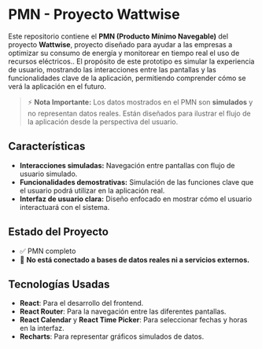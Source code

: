 # PMN - Proyecto Wattwise

Este repositorio contiene el **PMN (Producto Mínimo Navegable)** del proyecto **Wattwise**, proyecto diseñado para ayudar a las empresas a optimizar su consumo de energía y monitorear en tiempo real el uso de recursos eléctricos.. El propósito de este prototipo es simular la experiencia de usuario, mostrando las interacciones entre las pantallas y las funcionalidades clave de la aplicación, permitiendo comprender cómo se verá la aplicación en el futuro.

> ⚡ **Nota Importante:** Los datos mostrados en el PMN son **simulados** y no representan datos reales. Están diseñados para ilustrar el flujo de la aplicación desde la perspectiva del usuario.
> 
## Características

- **Interacciones simuladas:** Navegación entre pantallas con flujo de usuario simulado.
- **Funcionalidades demostrativas:** Simulación de las funciones clave que el usuario podrá utilizar en la aplicación real.
- **Interfaz de usuario clara:** Diseño enfocado en mostrar cómo el usuario interactuará con el sistema.

## Estado del Proyecto

- ✅ PMN completo
- 🚧 **No está conectado a bases de datos reales ni a servicios externos.**

## Tecnologías Usadas

- **React**: Para el desarrollo del frontend.
- **React Router**: Para la navegación entre las diferentes pantallas.
- **React Calendar** y **React Time Picker**: Para seleccionar fechas y horas en la interfaz.
- **Recharts**: Para representar gráficos simulados de datos.

